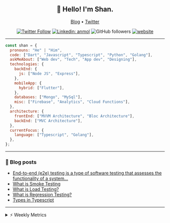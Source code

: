 <h2 align="center">👋 Hello! I'm Shan.</h2>
<p align="center">
  <a href="https://medium.com/feed/@shan-shaji">Blog</a> •
  <a href="https://twitter.com/intent/follow?screen_name=shan__shaji">Twitter</a>
</p>

<p align="center"><a href="https://twitter.com/intent/follow?screen_name=shan__shaji"><img src="https://img.shields.io/twitter/follow/shan__shaji?style=flat" alt="Twitter Follow"></a>
<a href="https://www.linkedin.com/in/shan-shaji/"><img src="https://img.shields.io/badge/shan-shaji?style=flat-square&amp;logo=Linkedin&amp;logoColor=white&amp;link=https://www.linkedin.com/in/shan-shaji/" alt="Linkedin: anmol"></a>
<img src="https://img.shields.io/github/followers/shan-shaji?label=Follow&amp;style=social" alt="GitHub followers">
<a href="http://shan-shaji.github.io/"><img src="https://img.shields.io/badge/Website-46a2f1.svg?&amp;style=flat-square&amp;logo=Google-Chrome&amp;logoColor=white&amp;link=http://shan-shaji.github.io/" alt="website"></a></p>

<hr>

```javascript
const shan = {
  pronouns: "He" | "Him",
  code: ["Dart", "Javascript", "Typescript", "Python", "Golang"],
  askMeAbout: ["Web dev", "Tech", "App dev", "Designing"],
  technologies: {
    backEnd: {
      js: ["Node JS", "Express"],
    },
    mobileApp: {
      hybrid: ["Flutter"],
    },
    databases: ["Mongo", "MySql"],
    misc: ["Firebase", "Analytics", "Cloud Functions"],
  },
  architecture: {
    frontEnd: ["MVVM Architecture", "Bloc Architecture"],
    backEnd: ["MVC Architecture"],
  },
  currentFocus: {
    language: ["Typescript", "Golang"],
  },
};
```

<hr>

<!-- I love connecting with different people</b> so if you want to say <b>hi, I'll be happy to meet you more!</b> 😊</em> -->

### 📕 Blog posts

<!-- BLOG-POST-LIST:START -->
- [End-to-end &lpar;e2e&rpar; testing is a type of software testing that assesses the functionality of a system…](https://shan-shaji.medium.com/end-to-end-e2e-testing-is-a-type-of-software-testing-that-assesses-the-functionality-of-a-system-3d083151870d?source=rss-c347e1729e75------2)
- [What is Smoke Testing](https://shan-shaji.medium.com/what-is-smoke-testing-b87d0b3d44b8?source=rss-c347e1729e75------2)
- [What is Load Testing?](https://shan-shaji.medium.com/what-is-load-testing-8188dff98456?source=rss-c347e1729e75------2)
- [What is Regression Testing?](https://shan-shaji.medium.com/what-is-regression-testing-2882553f7f47?source=rss-c347e1729e75------2)
- [Types in Typescript](https://shan-shaji.medium.com/types-in-typescript-19c6cf77a9cf?source=rss-c347e1729e75------2)
<!-- BLOG-POST-LIST:END -->

<hr>
<details>
    <summary>⚡ Weekly Metrics</summary>
    <p>
    
<!--START_SECTION:waka-->
![Code Time](http://img.shields.io/badge/Code%20Time-1%2C713%20hrs-blue)

![Profile Views](http://img.shields.io/badge/Profile%20Views-2-blue)

**🐱 My GitHub Data** 

> 📦 479.2 kB Used in GitHub's Storage 
 > 
> 🏆 152 Contributions in the Year 2023
 > 
> 💼 Opted to Hire
 > 
> 📜 126 Public Repositories 
 > 
> 🔑 15 Private Repositories 
 > 
**I'm a Night 🦉** 

```text
🌞 Morning                108 commits         ██░░░░░░░░░░░░░░░░░░░░░░░   09.70 % 
🌆 Daytime                306 commits         ███████░░░░░░░░░░░░░░░░░░   27.49 % 
🌃 Evening                481 commits         ███████████░░░░░░░░░░░░░░   43.22 % 
🌙 Night                  218 commits         █████░░░░░░░░░░░░░░░░░░░░   19.59 % 
```
📅 **I'm Most Productive on Tuesday** 

```text
Monday                   135 commits         ███░░░░░░░░░░░░░░░░░░░░░░   12.13 % 
Tuesday                  185 commits         ████░░░░░░░░░░░░░░░░░░░░░   16.62 % 
Wednesday                153 commits         ███░░░░░░░░░░░░░░░░░░░░░░   13.75 % 
Thursday                 157 commits         ████░░░░░░░░░░░░░░░░░░░░░   14.11 % 
Friday                   175 commits         ████░░░░░░░░░░░░░░░░░░░░░   15.72 % 
Saturday                 140 commits         ███░░░░░░░░░░░░░░░░░░░░░░   12.58 % 
Sunday                   168 commits         ████░░░░░░░░░░░░░░░░░░░░░   15.09 % 
```


📊 **This Week I Spent My Time On** 

```text
🕑︎ Time Zone: Asia/Kolkata

💬 Programming Languages: 
TypeScript               9 hrs 23 mins       ████████████████░░░░░░░░░   62.89 % 
Python                   5 hrs 9 mins        █████████░░░░░░░░░░░░░░░░   34.50 % 
JavaScript               11 mins             ░░░░░░░░░░░░░░░░░░░░░░░░░   01.31 % 
JSON                     5 mins              ░░░░░░░░░░░░░░░░░░░░░░░░░   00.59 % 
Other                    2 mins              ░░░░░░░░░░░░░░░░░░░░░░░░░   00.33 % 

🔥 Editors: 
VS Code                  14 hrs 55 mins      █████████████████████████   100.00 % 

🐱‍💻 Projects: 
homeday                  14 hrs 16 mins      ████████████████████████░   95.63 % 
webscrapping             39 mins             █░░░░░░░░░░░░░░░░░░░░░░░░   04.37 % 

💻 Operating System: 
Mac                      14 hrs 55 mins      █████████████████████████   100.00 % 
```

**I Mostly Code in Dart** 

```text
Dart                     36 repos            ██████████░░░░░░░░░░░░░░░   40.45 % 
JavaScript               15 repos            ████░░░░░░░░░░░░░░░░░░░░░   16.85 % 
Go                       3 repos             █░░░░░░░░░░░░░░░░░░░░░░░░   03.37 % 
Python                   3 repos             █░░░░░░░░░░░░░░░░░░░░░░░░   03.37 % 
TypeScript               2 repos             █░░░░░░░░░░░░░░░░░░░░░░░░   02.25 % 
```




 Last Updated on 07/03/2023 18:40:25 UTC
<!--END_SECTION:waka-->

</p>
 </details>
